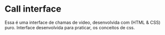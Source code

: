 # Call interface

Essa é uma interface de chamas de video, desenvolvida com (HTML & CSS) puro.
Interface desenvolvida para praticar, os conceitos de css.
